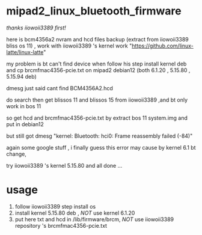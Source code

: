 # mipad2_linux_bluetooth_firmware

*thanks iiowoii3389 first!*

here is bcm4356a2 nvram and hcd files backup (extract from iiowoii3389 bliss os 11) , work with iiowoii3389 's kernel work "https://github.com/linux-latte/linux-latte"

my problem is bt can't find device when follow his step install kernel deb and cp brcmfmac4356-pcie.txt on mipad2 debian12 (both 6.1.20 , 5.15.80 , 5.15.94 deb)

dmesg just said cant find BCM4356A2.hcd 

do search then get blissos 11 and blissos 15 from iiowoii3389 ,and bt only work in bos 11 

so get hcd and brcmfmac4356-pcie.txt by extract bos 11 system.img and put in debian12

but still got dmesg "kernel: Bluetooth: hci0: Frame reassembly failed (-84)"

again some google stuff , i finally guess this error may cause by kernel 6.1 bt change, 

try iiowoii3389 's kernel 5.15.80 and all done ...

# usage

1. follow iiowoii3389 step install os
2. install kernel 5.15.80 deb , *NOT* use kernel 6.1.20
3. put here txt and hcd in /lib/firmware/brcm, *NOT* use iiowoii3389 repository 's brcmfmac4356-pcie.txt
